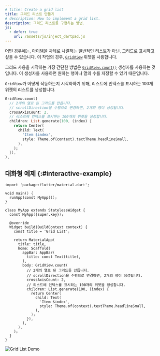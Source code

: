 ```yaml
---
# title: Create a grid list
title: 그리드 리스트 만들기
# description: How to implement a grid list.
description: 그리드 리스트를 구현하는 방법.
js:
  - defer: true
    url: /assets/js/inject_dartpad.js
---
```


<?code-excerpt path-base="cookbook/lists/grid_lists"?>

어떤 경우에는, 아이템을 차례로 나열하는 일반적인 리스트가 아닌, 그리드로 표시하고 싶을 수 있습니다. 
이 작업의 경우, [`GridView`][] 위젯을 사용합니다.

그리드 사용을 시작하는 가장 간단한 방법은 [`GridView.count()`][] 생성자를 사용하는 것입니다. 
이 생성자를 사용하면 원하는 행이나 열의 수를 지정할 수 있기 때문입니다.

`GridView`가 어떻게 작동하는지 시각화하기 위해, 리스트에 인덱스를 표시하는 100개 위젯의 리스트를 생성합니다.

<?code-excerpt "lib/main.dart (GridView)" replace="/^body\: //g"?>
```dart
GridView.count(
  // 2개의 열로 된 그리드를 만듭니다. 
  // scrollDirection을 수평으로 변경하면, 2개의 행이 생성됩니다.
  crossAxisCount: 2,
  // 리스트에 인덱스를 표시하는 100개의 위젯을 생성합니다.
  children: List.generate(100, (index) {
    return Center(
      child: Text(
        'Item $index',
        style: Theme.of(context).textTheme.headlineSmall,
      ),
    );
  }),
),
```

## 대화형 예제 {:#interactive-example}

<?code-excerpt "lib/main.dart"?>
```dartpad title="Flutter GridView hands-on example in DartPad" run="true"
import 'package:flutter/material.dart';

void main() {
  runApp(const MyApp());
}

class MyApp extends StatelessWidget {
  const MyApp({super.key});

  @override
  Widget build(BuildContext context) {
    const title = 'Grid List';

    return MaterialApp(
      title: title,
      home: Scaffold(
        appBar: AppBar(
          title: const Text(title),
        ),
        body: GridView.count(
          // 2개의 열로 된 그리드를 만듭니다. 
          // scrollDirection을 수평으로 변경하면, 2개의 행이 생성됩니다.
          crossAxisCount: 2,
          // 리스트에 인덱스를 표시하는 100개의 위젯을 생성합니다.
          children: List.generate(100, (index) {
            return Center(
              child: Text(
                'Item $index',
                style: Theme.of(context).textTheme.headlineSmall,
              ),
            );
          }),
        ),
      ),
    );
  }
}
```

<noscript>
  <img src="/assets/images/docs/cookbook/grid-list.gif" alt="Grid List Demo" class="site-mobile-screenshot" />
</noscript>

[`GridView`]: {{site.api}}/flutter/widgets/GridView-class.html
[`GridView.count()`]: {{site.api}}/flutter/widgets/GridView/GridView.count.html
